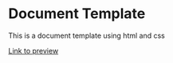 # Document Template
This is a document template using html and css

[Link to preview](https://html-preview.github.io/?url=https://github.com/kayedm/html-document-template/blob/main/document.html)
